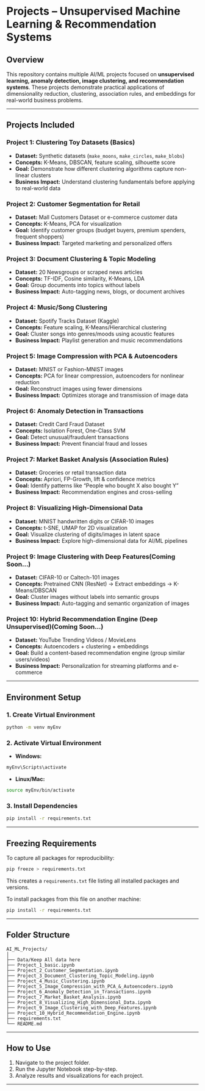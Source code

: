 
# Projects – Unsupervised Machine Learning & Recommendation Systems

## **Overview**

This repository contains multiple AI/ML projects focused on **unsupervised learning, anomaly detection, image clustering, and recommendation systems**. These projects demonstrate practical applications of dimensionality reduction, clustering, association rules, and embeddings for real-world business problems.

---

## **Projects Included**

### **Project 1: Clustering Toy Datasets (Basics)**

* **Dataset:** Synthetic datasets (`make_moons`, `make_circles`, `make_blobs`)
* **Concepts:** K-Means, DBSCAN, feature scaling, silhouette score
* **Goal:** Demonstrate how different clustering algorithms capture non-linear clusters
* **Business Impact:** Understand clustering fundamentals before applying to real-world data

### **Project 2: Customer Segmentation for Retail**

* **Dataset:** Mall Customers Dataset or e-commerce customer data
* **Concepts:** K-Means, PCA for visualization
* **Goal:** Identify customer groups (budget buyers, premium spenders, frequent shoppers)
* **Business Impact:** Targeted marketing and personalized offers

### **Project 3: Document Clustering & Topic Modeling**

* **Dataset:** 20 Newsgroups or scraped news articles
* **Concepts:** TF-IDF, Cosine similarity, K-Means, LDA
* **Goal:** Group documents into topics without labels
* **Business Impact:** Auto-tagging news, blogs, or document archives

### **Project 4: Music/Song Clustering**

* **Dataset:** Spotify Tracks Dataset (Kaggle)
* **Concepts:** Feature scaling, K-Means/Hierarchical clustering
* **Goal:** Cluster songs into genres/moods using acoustic features
* **Business Impact:** Playlist generation and music recommendations

### **Project 5: Image Compression with PCA & Autoencoders**

* **Dataset:** MNIST or Fashion-MNIST images
* **Concepts:** PCA for linear compression, autoencoders for nonlinear reduction
* **Goal:** Reconstruct images using fewer dimensions
* **Business Impact:** Optimizes storage and transmission of image data

### **Project 6: Anomaly Detection in Transactions**

* **Dataset:** Credit Card Fraud Dataset
* **Concepts:** Isolation Forest, One-Class SVM
* **Goal:** Detect unusual/fraudulent transactions
* **Business Impact:** Prevent financial fraud and losses

### **Project 7: Market Basket Analysis (Association Rules)**

* **Dataset:** Groceries or retail transaction data
* **Concepts:** Apriori, FP-Growth, lift & confidence metrics
* **Goal:** Identify patterns like “People who bought X also bought Y”
* **Business Impact:** Recommendation engines and cross-selling

### **Project 8: Visualizing High-Dimensional Data**

* **Dataset:** MNIST handwritten digits or CIFAR-10 images
* **Concepts:** t-SNE, UMAP for 2D visualization
* **Goal:** Visualize clustering of digits/images in latent space
* **Business Impact:** Explore high-dimensional data for AI/ML pipelines

### **Project 9: Image Clustering with Deep Features**(Coming Soon...)

* **Dataset:** CIFAR-10 or Caltech-101 images
* **Concepts:** Pretrained CNN (ResNet) → Extract embeddings → K-Means/DBSCAN
* **Goal:** Cluster images without labels into semantic groups
* **Business Impact:** Auto-tagging and semantic organization of images

### **Project 10: Hybrid Recommendation Engine (Deep Unsupervised)**(Coming Soon...)

* **Dataset:** YouTube Trending Videos / MovieLens
* **Concepts:** Autoencoders + clustering + embeddings
* **Goal:** Build a content-based recommendation engine (group similar users/videos)
* **Business Impact:** Personalization for streaming platforms and e-commerce
---

## **Environment Setup**

### **1. Create Virtual Environment**

```bash
python -m venv myEnv
```

### **2. Activate Virtual Environment**

* **Windows:**

```bash
myEnv\Scripts\activate
```

* **Linux/Mac:**

```bash
source myEnv/bin/activate
```

### **3. Install Dependencies**

```bash
pip install -r requirements.txt
```

---

## **Freezing Requirements**

To capture all packages for reproducibility:

```bash
pip freeze > requirements.txt
```

This creates a `requirements.txt` file listing all installed packages and versions.

To install packages from this file on another machine:

```bash
pip install -r requirements.txt
```

---

## **Folder Structure**

```
AI_ML_Projects/
│
├── Data/Keep All data here
├── Project_1_basic.ipynb
├── Project_2_Customer_Segmentation.ipynb
├── Project_3_Document_Clustering_Topic_Modeling.ipynb
├── Project_4_Music_Clustering.ipynb
├── Project_5_Image_Compression_with_PCA_&_Autoencoders.ipynb
├── Project_6_Anomaly_Detection_in_Transactions.ipynb
├── Project_7_Market_Basket_Analysis.ipynb
├── Project_8_Visualizing_High_Dimensional_Data.ipynb
├── Project_9_Image_Clustering_with_Deep_Features.ipynb
├── Project_10_Hybrid_Recommendation_Engine.ipynb
├── requirements.txt
└── README.md
```

---

## **How to Use**

1. Navigate to the project folder.
2. Run the Jupyter Notebook step-by-step.
3. Analyze results and visualizations for each project.

---
